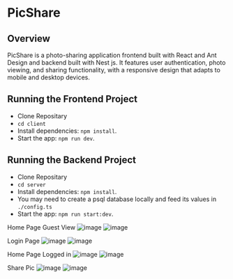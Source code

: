 # PicShare

## Overview
PicShare is a photo-sharing application frontend built with React and Ant Design and backend built with Nest js. It features user authentication, photo viewing, and sharing functionality, with a responsive design that adapts to mobile and desktop devices.

## Running the Frontend Project
- Clone Repositary
- `cd client`
- Install dependencies: `npm install`.
- Start the app: `npm run dev`.

## Running the Backend Project
- Clone Repositary
- `cd server`
- Install dependencies: `npm install`.
- You may need to create a psql database locally and feed its values in `./config.ts`
- Start the app: `npm run start:dev`.

Home Page Guest View
![image](https://github.com/user-attachments/assets/6fc6b468-2530-41d0-9885-b395e41cee55)
![image](https://github.com/user-attachments/assets/676c7fb7-fda1-4187-9ae5-e66379f41914)

Login Page
![image](https://github.com/user-attachments/assets/fa7f3e2b-429b-471b-9a90-6620276da02d)
![image](https://github.com/user-attachments/assets/bb420da9-9ae0-4250-bacf-76b24f04abdb)

Home Page Logged in
![image](https://github.com/user-attachments/assets/7f87aa19-8855-4f2f-9b7e-a564d22f3477)
![image](https://github.com/user-attachments/assets/173e44db-05a4-4c53-9e35-b55e703fcdef)

Share Pic
![image](https://github.com/user-attachments/assets/78c22016-73e7-4f25-a463-d2ccf1aca392)
![image](https://github.com/user-attachments/assets/89179c24-927e-4044-bc6d-f68ffc35d8ba)




